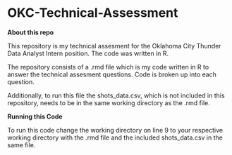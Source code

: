 # OKC-Technical-Assessment

****About this repo****

This repository is my technical assesment for the Oklahoma City Thunder Data Analyst Intern position.  The code was written in R.

The repository consists of a .rmd file which is my code written in R to answer the technical assesment questions.  Code is broken up into each question.

Additionally, to run this file the shots_data.csv, which is not included in this repository, needs to be in the same working directory as the .rmd file.

****Running this Code****

To run this code change the working directory on line 9 to your respective working directory with the .rmd file and the included shots_data.csv in the same file. 
